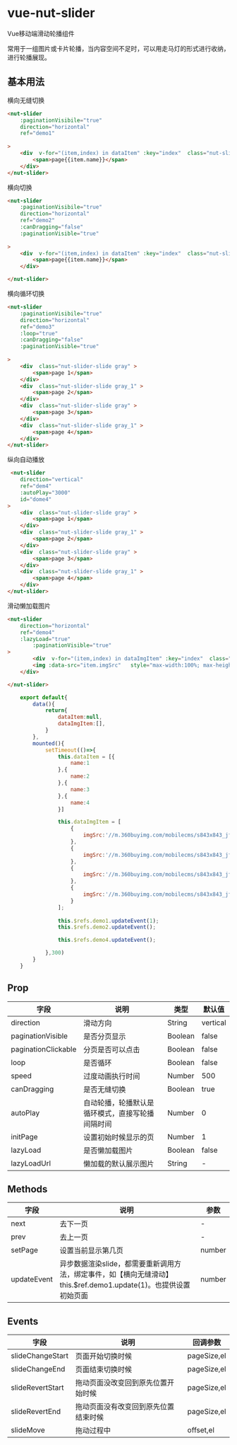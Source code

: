 # vue-nut-slider
Vue移动端滑动轮播组件

常用于一组图片或卡片轮播，当内容空间不足时，可以用走马灯的形式进行收纳，进行轮播展现。

## 基本用法

横向无缝切换

```html
<nut-slider
    :paginationVisibile="true"
    direction="horizontal"
    ref="demo1"
    
>
    <div  v-for="(item,index) in dataItem" :key="index"  class="nut-slider-slide">
        <span>page{{item.name}}</span>
    </div>
</nut-slider>
```

横向切换

```html
<nut-slider
    :paginationVisibile="true"
    direction="horizontal"
    ref="demo2"
    :canDragging="false"
    :paginationVisible="true"
    
>
    <div  v-for="(item,index) in dataItem" :key="index"  class="nut-slider-slide">
        <span>page{{item.name}}</span>
    </div>

</nut-slider>
```

横向循环切换

```html
<nut-slider
    :paginationVisibile="true"
    direction="horizontal"
    ref="demo3"
    :loop="true"
    :canDragging="false"
    :paginationVisible="true"
    
>
    <div  class="nut-slider-slide gray" >
        <span>page 1</span>
    </div>
    <div  class="nut-slider-slide gray_1" >
        <span>page 2</span>
    </div>
    <div  class="nut-slider-slide gray" >
        <span>page 3</span>
    </div>
    <div  class="nut-slider-slide gray_1" >
        <span>page 4</span>
    </div>
</nut-slider>
```

纵向自动播放

```html
 <nut-slider
    direction="vertical"
    ref="dem4"
    :autoPlay="3000"
    id="dome4"
>
    <div  class="nut-slider-slide gray" >
        <span>page 1</span>
    </div>
    <div  class="nut-slider-slide gray_1" >
        <span>page 2</span>
    </div>
    <div  class="nut-slider-slide gray" >
        <span>page 3</span>
    </div>
    <div  class="nut-slider-slide gray_1" >
        <span>page 4</span>
    </div>
</nut-slider>
```

滑动懒加载图片

```html
<nut-slider
    direction="horizontal"
    ref="demo4"
    :lazyLoad="true"
        :paginationVisible="true"
>
        <div  v-for="(item,index) in dataImgItem" :key="index"  class="nut-slider-slide ">
        <img :data-src="item.imgSrc"   style="max-width:100%; max-height:100%" class="nut-img-lazyload"/> 
    </div>

</nut-slider>
```

```javascript
    export default{
        data(){
            return{
                dataItem:null,
                dataImgItem:[],
            }
        },
        mounted(){
            setTimeout(()=>{
                this.dataItem = [{
                    name:1
                },{
                    name:2
                },{
                    name:3
                },{
                    name:4
                }]

                this.dataImgItem = [
                    {
                        imgSrc:'//m.360buyimg.com/mobilecms/s843x843_jfs/t19441/80/1577112624/568821/1ee9b683/5ad064f1Nf41a94b4.jpg'
                    },
                    {
                        imgSrc:'//m.360buyimg.com/mobilecms/s843x843_jfs/t16798/338/1617130854/542623/4c197f4d/5ad064f1Nce5f69e2.jpg'
                    },
                    {
                        imgSrc:'//m.360buyimg.com/mobilecms/s843x843_jfs/t22123/348/720079801/233727/23c4c0a4/5b162d64Nc5883413.jpg'
                    },
                    {
                        imgSrc:'//m.360buyimg.com/mobilecms/s843x843_jfs/t1/27233/9/354/82863/5c090a0eEe2a350d8/aaa6686ce133e364.jpg'
                    }
                ];
                
                this.$refs.demo1.updateEvent(1);
                this.$refs.demo2.updateEvent();

                this.$refs.demo4.updateEvent();

            },300)
        }
    }

```

## Prop

| 字段 | 说明 | 类型 | 默认值
|----- | ----- | ----- | ----- 
| direction | 滑动方向 | String | vertical
| paginationVisible | 是否分页显示 | Boolean | false
| paginationClickable | 分页是否可以点击 | Boolean | false
| loop | 是否循环 | Boolean | false
| speed | 过度动画执行时间 | Number | 500
| canDragging | 是否无缝切换 | Boolean | true
| autoPlay | 自动轮播，轮播默认是循环模式，直接写轮播间隔时间 | Number | 0
| initPage | 设置初始时候显示的页 | Number | 1
| lazyLoad | 是否懒加载图片 | Boolean | false
| lazyLoadUrl | 懒加载的默认展示图片 | String | -

## Methods

| 字段 | 说明 | 参数 
|----- | ----- | ----- 
| next | 去下一页 | -
| prev | 去上一页 | -
| setPage |  设置当前显示第几页 | number
| updateEvent | 异步数据渲染slide，都需要重新调用方法，绑定事件，如【横向无缝滑动】this.$ref.demo1.update(1)。也提供设置初始页面 | number

## Events
| 字段 | 说明 | 回调参数 
|----- | ----- | ----- 
| slideChangeStart | 页面开始切换时候 | pageSize,el
| slideChangeEnd | 页面结束切换时候 | pageSize,el
| slideRevertStart | 拖动页面没改变回到原先位置开始时候 | pageSize,el
| slideRevertEnd | 拖动页面没有改变回到原先位置结束时候 | pageSize,el
| slideMove | 拖动过程中 | offset,el

